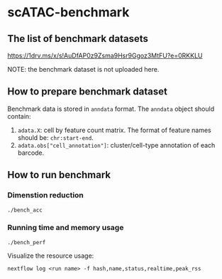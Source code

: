 scATAC-benchmark
================

The list of benchmark datasets
------------------------------

https://1drv.ms/x/s!AuDfAP0z9Zsma9Hsr9Ggoz3MtFU?e=0RKKLU

NOTE: the benchmark dataset is not uploaded here.

How to prepare benchmark dataset
--------------------------------

Benchmark data is stored in `anndata` format. The `anndata` object should contain:

1. `adata.X`: cell by feature count matrix. The format of feature names should be: `chr:start-end`.
2. `adata.obs["cell_annotation"]`: cluster/cell-type annotation of each barcode.

How to run benchmark
--------------------

### Dimenstion reduction

```
./bench_acc
```

### Running time and memory usage

```
./bench_perf
```

Visualize the resource usage:

```
nextflow log <run name> -f hash,name,status,realtime,peak_rss
```
